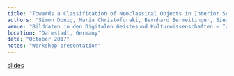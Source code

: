 ```yaml
---
title: "Towards a Classification of Neoclassical Objects in Interior Scenes"
authors: "Simon Donig, Maria Christoforaki, Bernhard Bermeitinger, Siegfried Handschuh" 
venue: "Bilddaten in den Digitalen Geistesund Kulturwissenschaften – Interoperabilität und Retrieval"
location: "Darmstadt, Germany"
date: "October 2017"
notes: "Workshop presentation"
---
```

[slides](https://www.researchgate.net/publication/320346839)